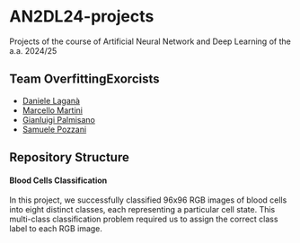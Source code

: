 # AN2DL24-projects

Projects of the course of Artificial Neural Network and Deep Learning of the a.a. 2024/25

## Team OverfittingExorcists

- [Daniele Laganà](https://github.com/danielelagana)
- [Marcello Martini](https://link.marcellomartini.tech/)
- [Gianluigi Palmisano](https://github.com/Gianlu01k)
- [Samuele Pozzani](https://github.com/sampozz)

## Repository Structure

#### Blood Cells Classification

In this project, we successfully classified 96x96 RGB images of blood cells into eight distinct classes, each representing a particular cell state. This multi-class classification problem required us to assign the correct class label to each RGB image.
